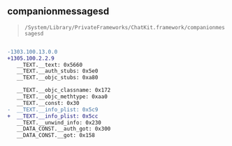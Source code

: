 ## companionmessagesd

> `/System/Library/PrivateFrameworks/ChatKit.framework/companionmessagesd`

```diff

-1303.100.13.0.0
+1305.100.2.2.9
   __TEXT.__text: 0x5660
   __TEXT.__auth_stubs: 0x5e0
   __TEXT.__objc_stubs: 0xa80

   __TEXT.__objc_classname: 0x172
   __TEXT.__objc_methtype: 0xaa0
   __TEXT.__const: 0x30
-  __TEXT.__info_plist: 0x5c9
+  __TEXT.__info_plist: 0x5cc
   __TEXT.__unwind_info: 0x230
   __DATA_CONST.__auth_got: 0x300
   __DATA_CONST.__got: 0x158

```
